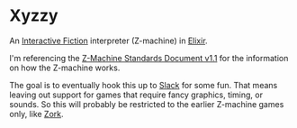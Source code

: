 # Xyzzy

An [Interactive Fiction](https://en.wikipedia.org/wiki/Interactive_fiction) interpreter (Z-machine) in [Elixir](https://elixir-lang.org/).

I'm referencing the [Z-Machine Standards Document v1.1](http://inform-fiction.org/zmachine/standards/z1point1/) for the information on how the Z-machine works.

The goal is to eventually hook this up to [Slack](https://slack.com/) for some fun. That means leaving out support for games that require fancy graphics, timing, or sounds. So this will probably be restricted to the earlier Z-machine games only, like [Zork](https://en.wikipedia.org/wiki/Zork).
